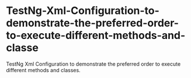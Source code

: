 # TestNg-Xml-Configuration-to-demonstrate-the-preferred-order-to-execute-different-methods-and-classe
TestNg Xml Configuration to demonstrate the  preferred order to execute different methods and classes.
